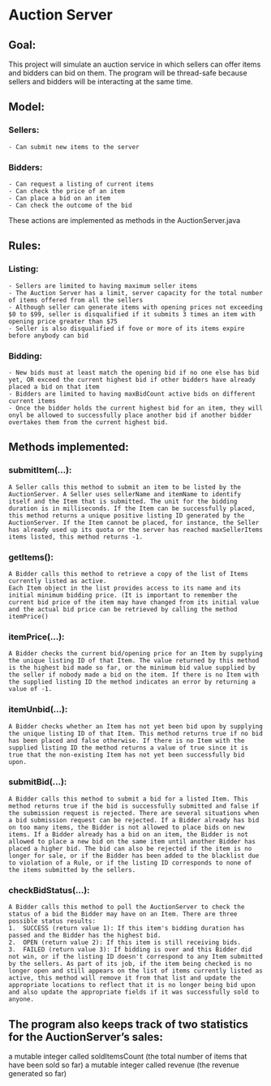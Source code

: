 # Auction Server

## Goal:
This project will simulate an auction service in which sellers can offer items and bidders can bid on them. The program will be thread-safe because sellers and bidders will be interacting at the same time.

## Model:
  ### Sellers:
    - Can submit new items to the server
  ### Bidders:
    - Can request a listing of current items
    - Can check the price of an item
    - Can place a bid on an item
    - Can check the outcome of the bid
   These actions are implemented as methods in the AuctionServer.java
  
## Rules:
  ### Listing:
    - Sellers are limited to having maximum seller items
    - The Auction Server has a limit, server capacity for the total number of items offered from all the sellers
    - Although seller can generate items with opening prices not exceeding $0 to $99, seller is disqualified if it submits 3 times an item with opening price greater than $75
    - Seller is also disqualified if fove or more of its items expire before anybody can bid
  ### Bidding:
    - New bids must at least match the opening bid if no one else has bid yet, OR exceed the current highest bid if other bidders have already placed a bid on that item
    - Bidders are limited to having maxBidCount active bids on different current items
    - Once the bidder holds the current highest bid for an item, they will onyl be allowed to successfully place another bid if another bidder overtakes them from the current highest bid.
 
 ## Methods implemented:
  ### submitItem(...):
    A Seller calls this method to submit an item to be listed by the AuctionServer. A Seller uses sellerName and itemName to identify itself and the Item that is submitted. The unit for the bidding duration is in milliseconds. If the Item can be successfully placed, this method returns a unique positive listing ID generated by the AuctionServer. If the Item cannot be placed, for instance, the Seller has already used up its quota or the server has reached maxSellerItems items listed, this method returns -1.
  ### getItems():
    A Bidder calls this method to retrieve a copy of the list of Items currently listed as active. 
    Each Item object in the list provides access to its name and its initial minimum bidding price. (It is important to remember the current bid price of the item may have changed from its initial value and the actual bid price can be retrieved by calling the method itemPrice()
  ### itemPrice(...):
    A Bidder checks the current bid/opening price for an Item by supplying the unique listing ID of that Item. The value returned by this method is the highest bid made so far, or the minimum bid value supplied by the seller if nobody made a bid on the item. If there is no Item with the supplied listing ID the method indicates an error by returning a value of -1.
  ### itemUnbid(...):
    A Bidder checks whether an Item has not yet been bid upon by supplying the unique listing ID of that Item. This method returns true if no bid has been placed and false otherwise. If there is no Item with the supplied listing ID the method returns a value of true since it is true that the non-existing Item has not yet been successfully bid upon.
  ### submitBid(...):
    A Bidder calls this method to submit a bid for a listed Item. This method returns true if the bid is successfully submitted and false if the submission request is rejected. There are several situations when a bid submission request can be rejected. If a Bidder already has bid on too many items, the Bidder is not allowed to place bids on new items. If a Bidder already has a bid on an item, the Bidder is not allowed to place a new bid on the same item until another Bidder has placed a higher bid. The bid can also be rejected if the item is no longer for sale, or if the Bidder has been added to the blacklist due to violation of a Rule, or if the listing ID corresponds to none of the items submitted by the sellers.
  ### checkBidStatus(...):
    A Bidder calls this method to poll the AuctionServer to check the status of a bid the Bidder may have on an Item. There are three possible status results:
    1.	SUCCESS (return value 1): If this item's bidding duration has passed and the Bidder has the highest bid.
    2.	OPEN (return value 2): If this item is still receiving bids.
    3.	FAILED (return value 3): If bidding is over and this Bidder did not win, or if the listing ID doesn't correspond to any Item submitted by the sellers. As part of its job, if the item being checked is no longer open and still appears on the list of items currently listed as active, this method will remove it from that list and update the appropriate locations to reflect that it is no longer being bid upon and also update the appropriate fields if it was successfully sold to anyone.

## The program also keeps track of two statistics for the AuctionServer’s sales:
   a mutable integer called soldItemsCount (the total number of items that have been sold so far)
   a mutable integer called revenue (the revenue generated so far) 
